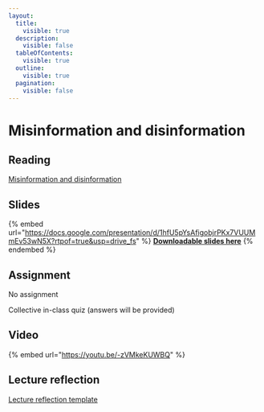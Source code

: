 ```yaml
---
layout:
  title:
    visible: true
  description:
    visible: false
  tableOfContents:
    visible: true
  outline:
    visible: true
  pagination:
    visible: false
---
```


# Misinformation and disinformation

## Reading

[Misinformation and disinformation](https://drive.google.com/file/d/1k618rFqhYSQBUYm-9ww5rufnGuKkkn0p/view?usp=sharing)

## Slides

{% embed url="https://docs.google.com/presentation/d/1hfU5pYsAfigobjrPKx7VUUMmEv53wN5X?rtpof=true&usp=drive_fs" %}
[**Downloadable slides here**](https://docs.google.com/presentation/d/1hfU5pYsAfigobjrPKx7VUUMmEv53wN5X?rtpof=true\&usp=drive_fs)
{% endembed %}

## Assignment

No assignment

Collective in-class quiz (answers will be provided)

## Video

{% embed url="https://youtu.be/-zVMkeKUWBQ" %}

## Lecture reflection

[Lecture reflection template](https://docs.google.com/document/d/1-iZIVGUcDRTymiZIbsxqKM0ylqssC5Fv?rtpof=true\&usp=drive_fs)
